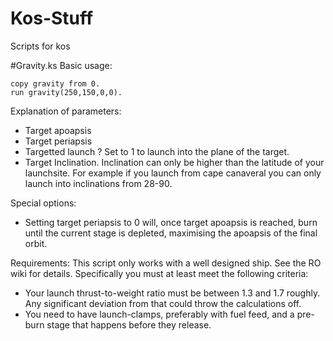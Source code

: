 # Kos-Stuff
Scripts for kos

#Gravity.ks Basic usage:
```
copy gravity from 0.
run gravity(250,150,0,0).
```

Explanation of parameters:
- Target apoapsis
- Target periapsis
- Targetted launch ? Set to 1 to launch into the plane of the target.
- Target Inclination. Inclination can only be higher than the latitude of your launchsite. For example if you launch from cape canaveral you can only launch into inclinations from 28-90.

Special options:
- Setting target periapsis to 0 will, once target apoapsis is reached, burn until the current stage is depleted, maximising the apoapsis of the final orbit.

Requirements:
This script only works with a well designed ship. See the RO wiki for details. Specifically you must at least meet the following criteria:
- Your launch thrust-to-weight ratio must be between 1.3 and 1.7 roughly. Any significant deviation from that could throw the calculations off.
- You need to have launch-clamps, preferably with fuel feed, and a pre-burn stage that happens before they release.
